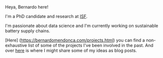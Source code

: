 Heya, Bernardo here!

I'm a PhD candidate and research at [ISF](https://www.uts.edu.au/isf).

I'm passionate about data science and I'm currently working on sustainable battery supply chains.

[Here] (https://bernardomendonca.com/projects.html) you can find a non-exhaustive list of some of the projects I've been involved in the past. And over [here](https://bernardomendonca.com/archive.html) is where I might share some of my ideas as blog posts.
